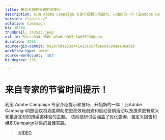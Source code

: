 ```yaml
---
title: 来自专家的节省时间提示
description: 利用 Adobe Campaign 专家介绍提示和技巧，开始新的一年！此Adobe Campaign内部会议将涵盖帮助您提高效率的主题……（请用60到160个字符描述）
version: Classic v7
solution: Campaign
kt: 10504
thumbnail: 343523.jpeg
exl-id: 52cce634-d50b-43a6-b093-64d959860cc4
duration: 2251
source-git-commit: 9a297cda953d4414131657f9ac84580aea0eabeb
workflow-type: tm+mt
source-wordcount: '103'
ht-degree: 25%

---
```


# 来自专家的节省时间提示！

利用 Adobe Campaign 专家介绍提示和技巧，开始新的一年！此Adobe Campaign内部会议将涵盖帮助您更高效地创建和启动营销活动以及提供更有意义和量身定制的跨渠道体验的主题。 该网络研讨会涵盖了优化查询、自定义报告和组织Campaign对象的最佳实践。

>[!VIDEO](https://video.tv.adobe.com/v/343523/?quality=12&learn=on)
